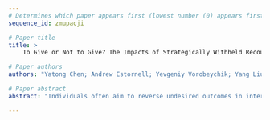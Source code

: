 ```yaml
--- 
# Determines which paper appears first (lowest number (0) appears first)
sequence_id: zmupacji

# Paper title 
title: >
	To Give or Not to Give? The Impacts of Strategically Withheld Recourse

# Paper authors 
authors: "Yatong Chen; Andrew Estornell; Yevgeniy Vorobeychik; Yang Liu"

# Paper abstract 
abstract: "Individuals often aim to reverse undesired outcomes in interactions with automated systems, like loan denials, through system-recommended actions (recourse) or manipulation actions (e.g., misreporting feature values). While providing recourse benefits users and enhances system utility, it also increases transparency, enabling more strategic exploitation by individuals, especially when groups share information. We show that this tension could potentially lead systems to strategically withhold recourse, challenging assumptions about universal recourse provision in current literature. We propose a framework to investigate the interplay of transparency, recourse, and manipulation and demonstrate that rational utility-maximizing systems frequently withhold recourse, leading to decreased population utility, particularly impacting sensitive groups. To mitigate these effects, we explore the role of recourse subsidies, finding them effective in increasing the provision of recourse actions by rational systems."

--- 
```

